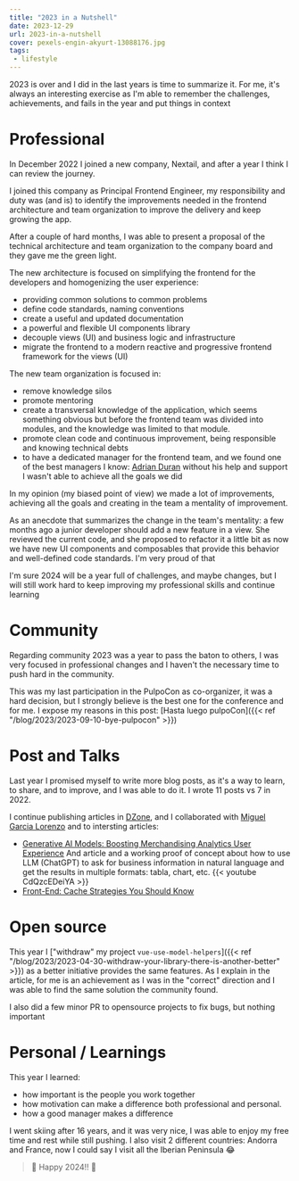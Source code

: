 ```yaml
---
title: "2023 in a Nutshell"
date: 2023-12-29
url: 2023-in-a-nutshell
cover: pexels-engin-akyurt-13088176.jpg
tags:
 - lifestyle
---
```

2023 is over and I did in the last years is time to summarize it. For me, it's always an interesting exercise as I'm able to remember the challenges, achievements, and fails in the year and put things in context

# Professional
In December 2022 I joined a new company, Nextail, and after a year I think I can review the journey.

I joined this company as Principal Frontend Engineer, my responsibility and duty was (and is) to identify the improvements needed in the frontend architecture and team organization to improve the delivery and keep growing the app.

After a couple of hard months, I was able to present a proposal of the technical architecture and team organization to the company board and they gave me the green light.

The new architecture is focused on simplifying the frontend for the developers and homogenizing the user experience:

- providing common solutions to common problems
- define code standards, naming conventions
- create a useful and updated documentation 
- a powerful and flexible UI components library
- decouple views (UI) and business logic and infrastructure
- migrate the frontend to a modern reactive and progressive frontend framework for the views (UI)

The new team organization is focused in:

- remove knowledge silos
- promote mentoring
- create a transversal knowledge of the application, which seems something obvious but before the frontend team was divided into modules, and the knowledge was limited to that module.
- promote clean code and continuous improvement, being responsible and knowing technical debts
- to have a dedicated manager for the frontend team, and we found one of the best managers I know: [Adrian Duran](https://www.linkedin.com/in/adrian-duran-barcala/) without his help and support I wasn't able to achieve all the goals we did 

In my opinion (my biased point of view) we made a lot of improvements, achieving all the goals and creating in the team a mentality of improvement.

As an anecdote that summarizes the change in the team's mentality: a few months ago a junior developer should add a new feature in a view. She reviewed the current code, and she proposed to refactor it a little bit as now we have new UI components and composables that provide this behavior and well-defined code standards. I'm very proud of that

I'm sure 2024 will be a year full of challenges, and maybe changes, but I will still work hard to keep improving my professional skills and continue learning 
 

# Community

Regarding community 2023 was a year to pass the baton to others, I was very focused in professional changes and I haven't the necessary time to push hard in the community.

This was my last participation in the PulpoCon as co-organizer, it was a hard decision, but I strongly believe is the best one for the conference and for me. I expose my reasons in this post: [Hasta luego pulpoCon]({{< ref "/blog/2023/2023-09-10-bye-pulpocon" >}})

# Post and Talks
Last year I promised myself to write more blog posts, as it's a way to learn, to share, and to improve, and I was able to do it. I wrote 11 posts vs 7 in 2022. 

I continue publishing articles in [DZone](https://dzone.com/users/4846267/sergiocarracedo.html), and I collaborated with [Miguel Garcia Lorenzo](https://dzone.com/authors/miguelglor) and to intersting articles:

- [Generative AI Models: Boosting Merchandising Analytics User Experience](https://dzone.com/articles/chatgpt-boosting-merchandising-user-experience) And article and a working proof of concept about how to use LLM (ChatGPT) to ask for business information in natural language and get the results in multiple formats: tabla, chart, etc. 
  {{< youtube CdQzcEDeiYA >}}
- [Front-End: Cache Strategies You Should Know](https://dzone.com/articles/front-end-cache-strategies-you-should-know)

# Open source
This year I ["withdraw" my project `vue-use-model-helpers`]({{< ref "/blog/2023/2023-04-30-withdraw-your-library-there-is-another-better" >}}) as a better initiative provides the same features. As I explain in the article, for me is an achievement as I was in the "correct" direction and I was able to find the same solution the community found.

I also did a few minor PR to opensource projects to fix bugs, but nothing important


# Personal / Learnings
This year I learned:
- how important is the people you work together
- how motivation can make a difference both professional and personal.
- how a good manager makes a difference

I went skiing after 16 years, and it was very nice, I was able to enjoy my free time and rest while still pushing. I also visit 2 different countries: Andorra and France, now I could say I visit all the Iberian Peninsula :joy:

> :tada: Happy 2024!! :tada:



